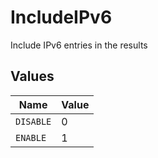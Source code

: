 # IncludeIPv6

Include IPv6 entries in the results


## Values

| Name      | Value     |
| --------- | --------- |
| `DISABLE` | 0         |
| `ENABLE`  | 1         |